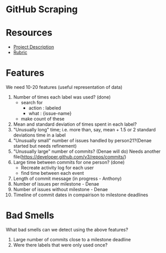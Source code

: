 GitHub Scraping
===

# Resources
* [Project Description](http://www4.ncsu.edu/~tjmenzie/cs510/posts/project2.html)
* [Rubric](http://www4.ncsu.edu/~tjmenzie/cs510/posts/rubric6.html)

# Features
We need 10-20 features (useful representation of data)
1. Number of times each label was used? (done)
	* search for
		* action : labeled
		* what : {issue-name}
	* make count of these
2. Mean and standard deviation of times spent in each label?
3. "Unusually long" time; i.e. more than, say, mean + 1.5 or 2 standard deviations time in a label
4. "Unusually small" number of issues handled by person21?(Denae started but needs refinement)
5. "Unusually large" number of commits? (Denae will do) Needs another file(https://developer.github.com/v3/repos/commits/)
6. Large time between commits for one person? (done)
	* Recreate activity log for each user
	* find time between each event
7. Length of commit message (in progress - Anthony)
8. Number of issues per milestone - Denae
9. Number of issues without milestone - Denae
10. Timeline of commit dates in compairison to milestone deadlines

# Bad Smells
What bad smells can we detect using the above features?
1. Large number of commits close to a milestone deadline
2. Were there labels that were only used once?
